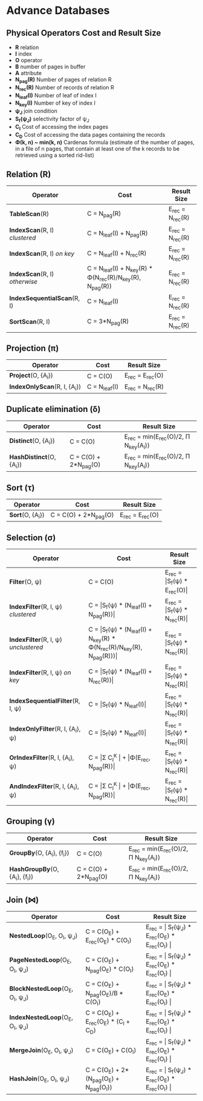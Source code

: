 # Advance Databases
## Physical Operators Cost and Result Size

- **R** relation
- **I** index
- **O** operator
- **B** number of pages in buffer
- **A** attribute
- **N<sub>pag</sub>(R)** Number of pages of relation R
- **N<sub>rec</sub>(R)** Number of records of relation R
- **N<sub>leaf</sub>(I)** Number of leaf of index I
- **N<sub>key</sub>(I)** Number of key of index I
- **ψ<sub>J</sub>** join condition
- **S<sub>f</sub>(ψ<sub>J</sub>)** selectivity factor of ψ<sub>J</sub> 
- **C<sub>I</sub>** Cost of accessing the index pages
- **C<sub>D</sub>** Cost of accessing the data pages containing the records
- **Φ(k, n) ~ min(k, n)** Cardenas formula (estimate of the number of pages, in a file of n pages,
that contain at least one of the k records to be retrieved using a sorted rid-list)

Relation (R)
------------------

| Operator                        | Cost                   | Result Size                          |
|---------------------------------|------------------------|--------------------------------------|
| **TableScan**(R)                | C = N<sub>pag</sub>(R) | E<sub>rec</sub> = N<sub>rec</sub>(R) |
| **IndexScan**(R, I) _clustered_ | C = N<sub>leaf</sub>(I) + N<sub>pag</sub>(R) | E<sub>rec</sub> = N<sub>rec</sub>(R) |
| **IndexScan**(R, I) _on key_    | C = N<sub>leaf</sub>(I) + N<sub>rec</sub>(R) | E<sub>rec</sub> = N<sub>rec</sub>(R) |
| **IndexScan**(R, I) _otherwise_ | C = N<sub>leaf</sub>(I) + N<sub>key</sub>(R) * Φ(N<sub>rec</sub>(R)/N<sub>key</sub>(R), N<sub>pag</sub>(R)) | E<sub>rec</sub> = N<sub>rec</sub>(R) |
| **IndexSequentialScan**(R, I)   | C = N<sub>leaf</sub>(I) | E<sub>rec</sub> = N<sub>rec</sub>(R) |
| **SortScan**(R, I)              | C = 3*N<sub>pag</sub>(R) | E<sub>rec</sub> = N<sub>rec</sub>(R) |

Projection (π)
------------------

| Operator                                 | Cost                     | Result Size                           |
|------------------------------------------|--------------------------|---------------------------------------|
| **Project**(O, {A<sub>i</sub>})          | C = C(O)                 | E<sub>rec</sub> = E<sub>rec</sub>(O)  |
| **IndexOnlyScan**(R, I, {A<sub>i</sub>}) | C = N<sub>leaf</sub>(I)  | E<sub>rec</sub> = N<sub>rec</sub>(R)  |

Duplicate elimination (δ)
------------------

| Operator                             | Cost                            | Result Size                           |
|--------------------------------------|---------------------------------|---------------------------------------|
| **Distinct**(O, {A<sub>i</sub>})     | C = C(O) | E<sub>rec</sub> = min(E<sub>rec</sub>(O)/2, Π N<sub>key</sub>(A<sub>i</sub>))  |
| **HashDistinct**(O, {A<sub>i</sub>}) | C = C(O) + 2*N<sub>pag</sub>(O) | E<sub>rec</sub> = min(E<sub>rec</sub>(O)/2, Π N<sub>key</sub>(A<sub>i</sub>))  |

Sort (τ)
------------------

| Operator                      | Cost                            | Result Size                           |
|-------------------------------|---------------------------------|---------------------------------------|
| **Sort**(O, {A<sub>i</sub>})  | C = C(O) + 2*N<sub>pag</sub>(O) | E<sub>rec</sub> = E<sub>rec</sub>(O)  |


Selection (σ)
------------------

| Operator                                      | Cost                            | Result Size                           |
|-----------------------------------------------|---------------------------------|---------------------------------------|
| **Filter**(O, ψ)                              | C = C(O) | E<sub>rec</sub> = \|S<sub>f</sub>(ψ) * E<sub>rec</sub>(O)\|  |
| **IndexFilter**(R, I, ψ) _clustered_    | C = \|S<sub>f</sub>(ψ) * (N<sub>leaf</sub>(I) + N<sub>pag</sub>(R))\| | E<sub>rec</sub> = \|S<sub>f</sub>(ψ) * N<sub>rec</sub>(R)\|  |
| **IndexFilter**(R, I, ψ) _unclustered_ | C = \|S<sub>f</sub>(ψ) * (N<sub>leaf</sub>(I) + N<sub>key</sub>(R) * Φ(N<sub>rec</sub>(R)/N<sub>key</sub>(R), N<sub>pag</sub>(R)))\| | E<sub>rec</sub> = \|S<sub>f</sub>(ψ) * N<sub>rec</sub>(R)\|  |
| **IndexFilter**(R, I, ψ) _on key_       | C = \|S<sub>f</sub>(ψ) * (N<sub>leaf</sub>(I) + N<sub>rec</sub>(R))\| | E<sub>rec</sub> = \|S<sub>f</sub>(ψ) * N<sub>rec</sub>(R)\|  |
| **IndexSequentialFilter**(R, I, ψ)            | C = \|S<sub>f</sub>(ψ) * N<sub>leaf</sub>(I)\| | E<sub>rec</sub> = \|S<sub>f</sub>(ψ) * N<sub>rec</sub>(R)\|  |
| **IndexOnlyFilter**(R, I, {A<sub>i</sub>}, ψ) | C = \|S<sub>f</sub>(ψ) * N<sub>leaf</sub>(I)\| | E<sub>rec</sub> = \|S<sub>f</sub>(ψ) * N<sub>rec</sub>(R)\|  |
| **OrIndexFilter**(R, I, {A<sub>i</sub>}, ψ)   | C = \|Σ C<sub>I</sub><sup>K</sup> \| + \|Φ(E<sub>rec</sub>, N<sub>pag</sub>(R))\| | E<sub>rec</sub> = \|S<sub>f</sub>(ψ) * N<sub>rec</sub>(R)\|  |
| **AndIndexFilter**(R, I, {A<sub>i</sub>}, ψ)  | C = \|Σ C<sub>I</sub><sup>K</sup> \| + \|Φ(E<sub>rec</sub>, N<sub>pag</sub>(R))\| | E<sub>rec</sub> = \|S<sub>f</sub>(ψ) * N<sub>rec</sub>(R)\|  |


Grouping (γ)
------------------

| Operator                      | Cost                            | Result Size                           |
|-------------------------------|---------------------------------|---------------------------------------|
| **GroupBy**(O, {A<sub>i</sub>}, {f<sub>i</sub>})  | C = C(O) | E<sub>rec</sub> = min(E<sub>rec</sub>(O)/2, Π N<sub>key</sub>(A<sub>i</sub>))  |
| **HashGroupBy**(O, {A<sub>i</sub>}, {f<sub>i</sub>})  | C = C(O) + 2*N<sub>pag</sub>(O) | E<sub>rec</sub> = min(E<sub>rec</sub>(O)/2, Π N<sub>key</sub>(A<sub>i</sub>))  |


Join (⋈)
------------------


| Operator                      | Cost                            | Result Size                           |
|-------------------------------|---------------------------------|---------------------------------------|
| **NestedLoop**(O<sub>E</sub>, O<sub>I</sub>, ψ<sub>J</sub>) | C = C(O<sub>E</sub>) + E<sub>rec</sub>(O<sub>E</sub>) * C(O<sub>I</sub>) | E<sub>rec</sub> = \| S<sub>f</sub>(ψ<sub>J</sub>) * E<sub>rec</sub>(O<sub>E</sub>) * E<sub>rec</sub>(O<sub>I</sub>) \| |
| **PageNestedLoop**(O<sub>E</sub>, O<sub>I</sub>, ψ<sub>J</sub>) | C = C(O<sub>E</sub>) + N<sub>pag</sub>(O<sub>E</sub>) * C(O<sub>I</sub>) | E<sub>rec</sub> = \| S<sub>f</sub>(ψ<sub>J</sub>) * E<sub>rec</sub>(O<sub>E</sub>) * E<sub>rec</sub>(O<sub>I</sub>) \| |
| **BlockNestedLoop**(O<sub>E</sub>, O<sub>I</sub>, ψ<sub>J</sub>) | C = C(O<sub>E</sub>) + N<sub>pag</sub>(O<sub>E</sub>)/B * C(O<sub>I</sub>) | E<sub>rec</sub> = \| S<sub>f</sub>(ψ<sub>J</sub>) * E<sub>rec</sub>(O<sub>E</sub>) * E<sub>rec</sub>(O<sub>I</sub>) \| |
| **IndexNestedLoop**(O<sub>E</sub>, O<sub>I</sub>, ψ<sub>J</sub>) | C = C(O<sub>E</sub>) + E<sub>rec</sub>(O<sub>E</sub>) * (C<sub>I</sub> + C<sub>D</sub>) | E<sub>rec</sub> = \| S<sub>f</sub>(ψ<sub>J</sub>) * E<sub>rec</sub>(O<sub>E</sub>) * E<sub>rec</sub>(O<sub>I</sub>) \| |
| **MergeJoin**(O<sub>E</sub>, O<sub>I</sub>, ψ<sub>J</sub>) | C = C(O<sub>E</sub>) + C(O<sub>I</sub>) | E<sub>rec</sub> = \| S<sub>f</sub>(ψ<sub>J</sub>) * E<sub>rec</sub>(O<sub>E</sub>) * E<sub>rec</sub>(O<sub>I</sub>) \| |
| **HashJoin**(O<sub>E</sub>, O<sub>I</sub>, ψ<sub>J</sub>) | C = C(O<sub>E</sub>) + 2*(N<sub>pag</sub>(O<sub>E</sub>) + N<sub>pag</sub>(O<sub>I</sub>)) | E<sub>rec</sub> = \| S<sub>f</sub>(ψ<sub>J</sub>) * E<sub>rec</sub>(O<sub>E</sub>) * E<sub>rec</sub>(O<sub>I</sub>) \| |


